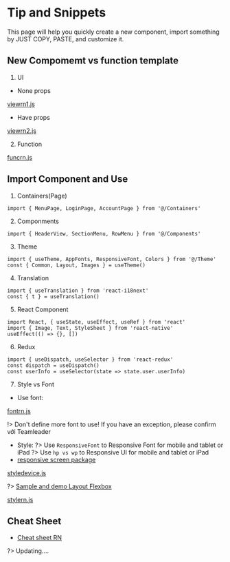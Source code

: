# Tip and Snippets

This page will help you quickly create a new component, import something by JUST COPY, PASTE, and customize it.

## New Compomemt vs function template

1. UI

- None props

[viewrn1.js](_snippets/rn/viewrn1.js.md ':include')

- Have props

[viewrn2.js](_snippets/rn/viewrn2.js.md ':include')


2. Function


[funcrn.js](_snippets/rn/funcrn.js.md ':include')


## Import Component and Use

1. Containers(Page)


```
import { MenuPage, LoginPage, AccountPage } from '@/Containers'
```

2. Componments

```
import { HeaderView, SectionMenu, RowMenu } from '@/Components'
```

3. Theme


```
import { useTheme, AppFonts, ResponsiveFont, Colors } from '@/Theme'
const { Common, Layout, Images } = useTheme()
```

4. Translation


```
import { useTranslation } from 'react-i18next'
const { t } = useTranslation()
```

5. React Component


```
import React, { useState, useEffect, useRef } from 'react'
import { Image, Text, StyleSheet } from 'react-native'
useEffect(() => {}, [])
```


6. Redux


```
import { useDispatch, useSelector } from 'react-redux'
const dispatch = useDispatch()
const userInfo = useSelector(state => state.user.userInfo)
```

7. Style vs Font

- Use font:

[fontrn.js](_snippets/rn/fontrn.js.md ':include')

!> Don't define more font to use! If you have an exception, please confirm với Teamleader

- Style:
?> Use `ResponsiveFont` to Responsive Font for mobile and tablet or iPad
?> Use `hp vs wp` to Responsive UI for mobile and tablet or iPad
- [responsive screen package](https://www.npmjs.com/package/react-native-responsive-screen)


[styledevice.js](_snippets/rn/styledevice.js.md ':include')

?> [Sample and demo Layout Flexbox](https://reactnative.dev/docs/flexbox)

[stylern.js](_snippets/rn/stylern.js.md ':include')

## Cheat Sheet

- [Cheat sheet RN](https://devhints.io/react)

?> Updating....